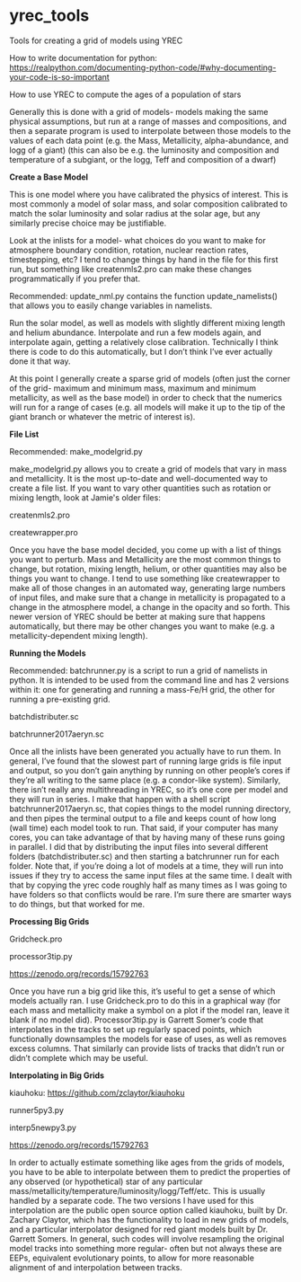 # yrec_tools
Tools for creating a grid of models using YREC

How to write documentation for python: https://realpython.com/documenting-python-code/#why-documenting-your-code-is-so-important


How to use YREC to compute the ages of a population of stars

Generally this is done with a grid of models- models making the same physical assumptions, but run at a range of masses and compositions, and then a separate program is used to interpolate between those models to the values of each data point (e.g. the Mass, Metallicity, alpha-abundance, and logg of a giant) (this can also be e.g. the luminosity and composition and temperature of a subgiant, or the logg, Teff and composition of a dwarf)


**Create a Base Model**


This is one model where you have calibrated the physics of interest. This is most commonly a model of solar mass, and solar composition calibrated to match the solar luminosity and solar radius at the solar age, but any similarly precise choice may be justifiable.

Look at the inlists for a model- what choices do you want to make for atmosphere boundary condition, rotation, nuclear reaction rates, timestepping, etc? I tend to change things by hand in the file for this first run, but something like createnmls2.pro can make these changes programmatically if you prefer that.

Recommended: update_nml.py contains the function update_namelists() that allows you to easily change variables in namelists. 

Run the solar model, as well as models with slightly different mixing length and helium abundance. Interpolate and run a few models again, and interpolate again, getting a relatively close calibration. Technically I think there is code to do this automatically, but I don’t think I’ve ever actually done it that way. 

At this point I generally create a sparse grid of models (often just the corner of the grid- maximum and minimum mass, maximum and minimum metallicity, as well as the base model) in order to check that the numerics will run for a range of cases (e.g. all models will make it up to the tip of the giant branch or whatever the metric of interest is).

**File List**

Recommended: make_modelgrid.py

make_modelgrid.py allows you to create a grid of models that vary in mass and metallicity. It is the most up-to-date and well-documented way to create a file list. If you want to vary other quantities such as rotation or mixing length, look at Jamie's older files:

createnmls2.pro

createwrapper.pro

Once you have the base model decided, you come up with a list of things you want to perturb. Mass and Metallicity are the most common things to change, but rotation, mixing length, helium, or other quantities may also be things you want to change. I tend to use something like createwrapper to make all of those changes in an automated way, generating large numbers of input files, and make sure that a change in metallicity is propagated to a change in the atmosphere model, a change in the opacity and so forth. This newer version of YREC should be better at making sure that happens automatically, but there may be other changes you want to make (e.g. a metallicity-dependent mixing length). 


**Running the Models**

Recommended: batchrunner.py is a script to run a grid of namelists in python. It is intended to be used from the command line and has 2 versions within it: one for generating and running a mass-Fe/H grid, the other for running a pre-existing grid. 

batchdistributer.sc

batchrunner2017aeryn.sc


Once all the inlists have been generated you actually have to run them. In general, I’ve found that the slowest part of running large grids is file input and output, so you don’t gain anything by running on other people’s cores if they’re all writing to the same place (e.g. a condor-like system). Similarly, there isn’t really any multithreading in YREC, so it’s one core per model and they will run in series. I make that happen with a shell script batchrunner2017aeryn.sc, that copies things to the model running directory, and then pipes the terminal output to a file and keeps count of how long (wall time) each model took to run.  That said, if your computer has many cores, you can take advantage of that by having many of these runs going in parallel. I did that by distributing the input files into several different folders (batchdistributer.sc) and then starting a batchrunner run for each folder. Note that, if you’re doing a lot of models at a time, they will run into issues if they try to access the same input files at the same time. I dealt with that by copying the yrec code roughly half as many times as I was going to have folders so that conflicts would be rare. I’m sure there are smarter ways to do things, but that worked for me. 

**Processing Big Grids**

Gridcheck.pro

processor3tip.py

https://zenodo.org/records/15792763

Once you have run a big grid like this, it’s useful to get a sense of which models actually ran. I use Gridcheck.pro to do this in a graphical way (for each mass and metallicity make a symbol on a plot if the model ran, leave it blank if no model did). Processor3tip.py is Garrett Somer’s code that interpolates in the tracks to set up regularly spaced points, which functionally downsamples the models for ease of uses, as well as removes excess columns. That similarly can provide lists of tracks that didn’t run or didn’t complete which may be useful.

**Interpolating in Big Grids**

kiauhoku: https://github.com/zclaytor/kiauhoku

runner5py3.py

interp5newpy3.py

https://zenodo.org/records/15792763

In order to actually estimate something like ages from the grids of models, you have to be able to interpolate between them to predict the properties of any observed (or hypothetical) star of any particular mass/metallicity/temperature/luminosity/logg/Teff/etc. This is usually handled by a separate code. The two versions I have used for this interpolation are the public open source option called kiauhoku, built by Dr. Zachary Claytor, which has the functionality to load in new grids of models, and a particular interpolator designed for red giant models built by Dr. Garrett Somers. In general, such codes will involve resampling the original model tracks into something more regular- often but not always these are EEPs, equivalent evolutionary points, to allow for more reasonable alignment of and interpolation between tracks. 
